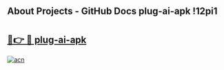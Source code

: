 ## About Projects - GitHub Docs plug-ai-apk !12pi1

# <h2><a href="https://andorid.site?title=plug-ai-apk&ref=14PRO">🔗👉 🔴 plug-ai-apk</a></h2>

[![acn](https://github.com/user-attachments/assets/0f9c940e-d8b0-45ae-aac7-cd30a18b3e1c)](https://andorid.site?title=plug-ai-apk&ref=14PRO)

